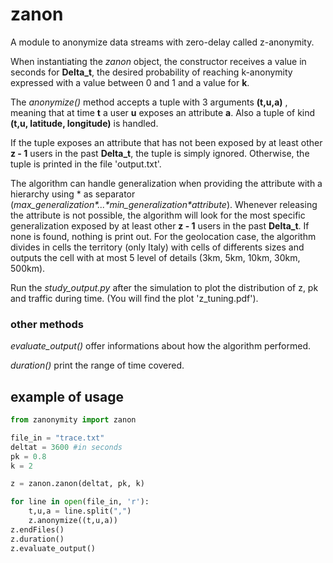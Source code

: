 # zanon

A module to anonymize data streams with zero-delay called z-anonymity.

When instantiating the *zanon* object, the constructor receives a value in seconds for **Delta_t**, the desired probability of reaching k-anonymity expressed with a value between 0 and 1 and a value for **k**.

The *anonymize()* method accepts a tuple with 3 arguments **(t,u,a)** , meaning that at time **t** a user **u** exposes an attribute **a**.
Also a tuple of kind **(t,u, latitude, longitude)** is handled. 

If the tuple exposes an attribute that has not been exposed by at least other **z - 1** users in the past **Delta_t**, the tuple is simply ignored. Otherwise, the tuple is printed in the file 'output.txt'.

The algorithm can handle generalization when providing the attribute with a hierarchy using \* as separator (*max_generalization\*...\*min_generalization\*attribute*).
Whenever releasing the attribute is not possible, the algorithm will look for the most specific generalization exposed by at least other **z - 1** users in the past **Delta_t**. If none is found, nothing is print out.
For the geolocation case, the algorithm divides in cells the territory (only Italy) with cells of differents sizes and outputs the cell with at most 5 level of details (3km, 5km, 10km, 30km, 500km).

Run the *study_output.py* after the simulation to plot the distribution of z, pk and traffic during time. (You will find the plot 'z_tuning.pdf').

### other methods

*evaluate_output()*  offer informations about how the algorithm performed.

*duration()* print the range of time covered.


## example of usage
```python
from zanonymity import zanon

file_in = "trace.txt"
deltat = 3600 #in seconds
pk = 0.8
k = 2

z = zanon.zanon(deltat, pk, k)

for line in open(file_in, 'r'):
    t,u,a = line.split(",")
    z.anonymize((t,u,a))
z.endFiles()
z.duration()
z.evaluate_output()

```
